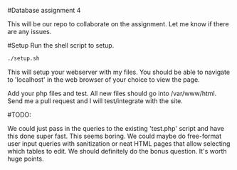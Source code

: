 #Database assignment 4

This will be our repo to collaborate on the assignment. Let me know if there are any issues.

#Setup
Run the shell script to setup.

```bash
./setup.sh
```

This will setup your webserver with my files. You should be able to navigate to 'localhost' in the web browser of your choice to view the page.

Add your php files and test. All new files should go into /var/www/html. Send me a pull request and I will test/integrate with the site.

#TODO:

We could just pass in the queries to the existing 'test.php' script and have this done super fast. This seems boring. We could maybe do free-format user input queries with sanitization or neat HTML pages that allow selecting which tables to edit. We should definitely do the bonus question. It's worth huge points.
